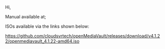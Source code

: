 Hi,

Manual available at;



ISOs available via the links shown below:
  
https://github.com/cloudsvrtech/openMediaVault/releases/download/v4.1.22/openmediavault_4.1.22-amd64.iso 
